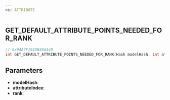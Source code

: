 ```yaml
---
ns: ATTRIBUTE
---
```

## GET_DEFAULT_ATTRIBUTE_POINTS_NEEDED_FOR_RANK

```c
// 0x94A7F191DB49A44D
int GET_DEFAULT_ATTRIBUTE_POINTS_NEEDED_FOR_RANK(Hash modelHash, int attributeIndex, int rank);
```

## Parameters
* **modelHash**:
* **attributeIndex**:
* **rank**:
